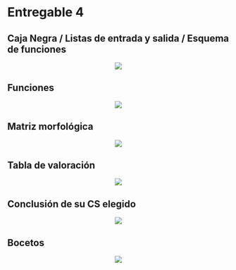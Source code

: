 # Entregable 4

## Caja Negra / Listas de entrada y salida / Esquema de funciones 

<p align="center">
<img src="https://github.com/user-attachments/assets/5ef86902-a838-4501-ab16-e8539aa871cc"/>
</p>

## Funciones

<p align="center">
<img src="https://github.com/user-attachments/assets/54bc0698-9b06-42b2-bf46-5ffa4b43bbb7"/>
</p>

##  Matriz morfológica

<p align="center">
<img src="https://github.com/user-attachments/assets/803bf0d8-60b1-45b0-ae13-a58343d29113"/>
</p>

## Tabla de valoración

<p align="center">
<img src="https://github.com/user-attachments/assets/c60a4a78-0f01-46e9-a7f4-1688e5500eb9"/>
</p>

## Conclusión de su CS elegido

<p align="center">
<img src="https://github.com/user-attachments/assets/35b600db-7f73-48a9-9220-19d6d76435f5"/>
</p>

## Bocetos

<p align="center">
<img src="https://github.com/user-attachments/assets/91ea484c-0e55-47c7-ba89-9807aaa1f390"/>
</p>
